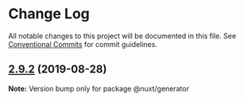 # Change Log

All notable changes to this project will be documented in this file.
See [Conventional Commits](https://conventionalcommits.org) for commit guidelines.

## [2.9.2](https://github.com/nuxt/nuxt.js/compare/v2.9.1...v2.9.2) (2019-08-28)

**Note:** Version bump only for package @nuxt/generator
